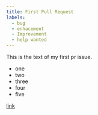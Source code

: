 ```yaml
---
title: First Pull Request
labels: 
  - bug
  - enhacement
  - Improvement
  - help wanted
---
```

This is the text of my first pr issue.

* one
* two
* three
* four
* five

[link](https://github.com)
